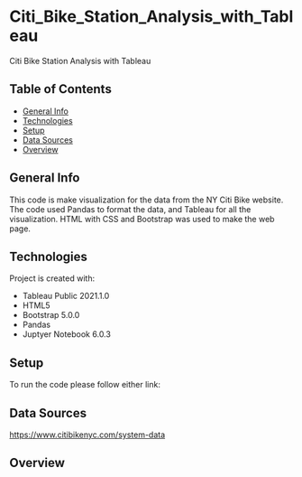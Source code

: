 # Citi_Bike_Station_Analysis_with_Tableau
Citi Bike Station Analysis with Tableau

## Table of Contents 
* [General Info](#General-info)  
* [Technologies](#technologies)  
* [Setup](#setup)  
* [Data Sources](#data-sources)
* [Overview](#overview)  

## General Info
This code is make visualization for the data from the NY Citi Bike website. The code used Pandas to format the data, and Tableau for all the visualization.  HTML with CSS and Bootstrap was used to make the web page. 

## Technologies
Project is created with:  
* Tableau Public 2021.1.0
* HTML5
* Bootstrap 5.0.0
* Pandas 
* Juptyer Notebook 6.0.3

## Setup
To run the code please follow either link: 


## Data Sources 
https://www.citibikenyc.com/system-data

## Overview


